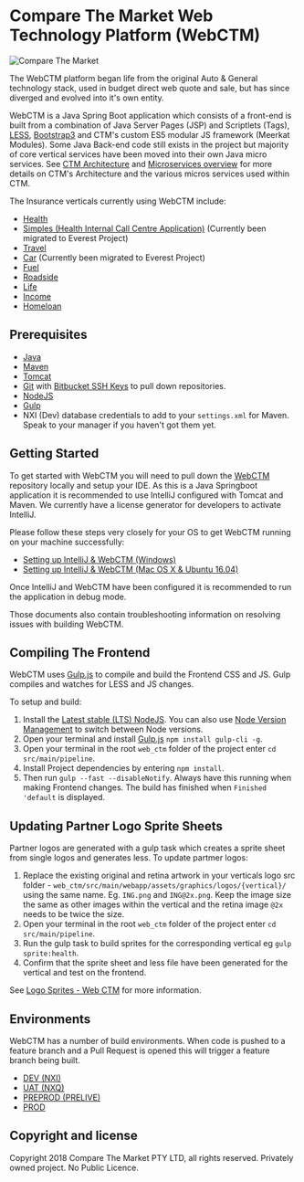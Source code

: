 # Compare The Market Web Technology Platform (WebCTM)

![Compare The Market](https://i.imgur.com/AprqyZd.png "Compare The Market Logo")

The WebCTM platform began life from the original Auto & General technology stack, used in budget direct web quote and sale, but has since diverged and evolved into it's own entity.

WebCTM is a Java Spring Boot application which consists of a front-end is built from a combination of Java Server Pages (JSP) and Scriptlets (Tags), [LESS](http://lesscss.org/), [Bootstrap3](http://getbootstrap.com) and CTM's custom ES5 modular JS framework (Meerkat Modules). Some Java Back-end code still exists in the project but majority of core vertical services have been moved into their own Java micro services. See [CTM Architecture](http://confluence:8090/display/CM/CtM+Architecture) and [Microservices overview](http://confluence:8090/display/CM/Microservices+overview) for more details on CTM's Architecture and the various micros services used within CTM.

The Insurance verticals currently using WebCTM include:
* [Health](https://secure.comparethemarket.com.au/ctm/health_quote_v4.jsp)
* [Simples (Health Internal Call Centre Application)](https://secure.comparethemarket.com.au/ctm/simples.jsp) (Currently been migrated to Everest Project)
* [Travel](https://secure.comparethemarket.com.au/ctm/travel_quote.jsp)
* [Car](https://secure.comparethemarket.com.au/ctm/car_quote.jsp) (Currently been migrated to Everest Project)
* [Fuel](https://secure.comparethemarket.com.au/ctm/fuel_quote.jsp)
* [Roadside](https://secure.comparethemarket.com.au/ctm/roadside_quote.jsp)
* [Life](https://secure.comparethemarket.com.au/ctm/life_quote.jsp)
* [Income](https://secure.comparethemarket.com.au/ctm/ip_quote.jsp)
* [Homeloan](https://secure.comparethemarket.com.au/ctm/homeloan_quote.jsp)

## Prerequisites
* [Java](http://www.oracle.com/technetwork/java/javase/downloads/jdk8-downloads-2133151.html)
* [Maven](https://maven.apache.org/download.cgi)
* [Tomcat](https://archive.apache.org/dist/tomcat/tomcat-7/v7.0.65/bin/)
* [Git](https://git-scm.com/) with [Bitbucket SSH Keys](http://confluence:8090/display/CM/Setting+up+GIT+and+SourceTree+with+SSH+access+to+Bitbucket+Repositories) to pull down repositories.
* [NodeJS](https://nodejs.org/en/)
* [Gulp](https://gulpjs.com/)
* NXI (Dev) database credentials to add to your `settings.xml` for Maven. Speak to your manager if you haven't got them yet.

## Getting Started

To get started with WebCTM you will need to pull down the [WebCTM](http://bitbucket.budgetdirect.com.au/projects/CW/repos/web_ctm/browse) repository locally and setup your IDE. As this is a Java Springboot application it is recommended to use IntelliJ configured with Tomcat and Maven. We currently have a license generator for developers to activate IntelliJ.

Please follow these steps very closely for your OS to get WebCTM running on your machine successfully:

* [Setting up IntelliJ & WebCTM (Windows)](http://confluence:8090/pages/viewpage.action?pageId=42769127)
* [Setting up IntelliJ & WebCTM (Mac OS X & Ubuntu 16.04)](http://confluence:8090/pages/viewpage.action?pageId=128976322)

Once IntelliJ and WebCTM have been configured it is recommended to run the application in debug mode.

Those documents also contain troubleshooting information on resolving issues with building WebCTM.

## Compiling The Frontend

WebCTM uses [Gulp.js](https://gulpjs.com/) to compile and build the Frontend CSS and JS. Gulp compiles and watches for LESS and JS changes.

To setup and build:
1. Install the [Latest stable (LTS) NodeJS](https://nodejs.org/en/download/). You can also use [Node Version Management](https://github.com/creationix/nvm) to switch between Node versions.
2. Open your terminal and install [Gulp.js](https://gulpjs.com/) `npm install gulp-cli -g`.
3. Open your terminal in the root `web_ctm` folder of the project enter `cd src/main/pipeline`.
4. Install Project dependencies by entering `npm install`.
5. Then run `gulp --fast --disableNotify`. Always have this running when making Frontend changes. The build has finished when `Finished 'default` is displayed.

## Updating Partner Logo Sprite Sheets
Partner logos are generated with a gulp task which creates a sprite sheet from single logos and generates less. To update partmer logos:
1. Replace the existing original and retina artwork in your verticals logo src folder - `web_ctm/src/main/webapp/assets/graphics/logos/{vertical}/` using the same name. Eg. `ING.png` and `ING@2x.png`. Keep the image size the same as other images within the vertical and the retina image `@2x` needs to be twice the size.
2. Open your terminal in the root `web_ctm` folder of the project enter `cd src/main/pipeline`.
3. Run the gulp task to build sprites for the corresponding vertical eg `gulp sprite:health`.
4. Confirm that the sprite sheet and less file have been generated for the vertical and test on the frontend.

See [Logo Sprites - Web CTM](http://confluence:8090/display/CM/Logo+Sprites+-+Web+CTM) for more information.

## Environments
WebCTM has a number of build environments. When code is pushed to a feature branch and a Pull Request is opened this will trigger a feature branch being built.

* [DEV (NXI)](http://web-ctm-dev.ctm.cloud.local/launcher/)
* [UAT (NXQ)](http://nxq.secure.comparethemarket.com.au/ctm/)
* [PREPROD (PRELIVE)](https://prelive.secure.comparethemarket.com.au/ctm/)
* [PROD](https://secure.comparethemarket.com.au/ctm/)

## Copyright and license
Copyright 2018 Compare The Market PTY LTD, all rights reserved. Privately owned project. No Public Licence.
